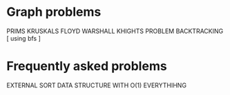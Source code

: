 # Graph problems
PRIMS
KRUSKALS
FLOYD WARSHALL
KHIGHTS PROBLEM BACKTRACKING [ using bfs ]


# Frequently asked problems
EXTERNAL SORT
DATA STRUCTURE WITH O(1) EVERYTHIHNG